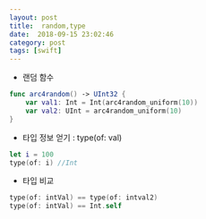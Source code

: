 ```yaml
---
layout: post
title:  random,type
date:  2018-09-15 23:02:46
category: post
tags: [swift]
---
```


* 랜덤 함수

```swift
func arc4random() -> UInt32 {
    var val1: Int = Int(arc4random_uniform(10))
    var val2: UInt = arc4random_uniform(10)
}
```



* 타입 정보 얻기 : type(of: val)

```swift
let i = 100
type(of: i) //Int
```



* 타입 비교

```swift
type(of: intVal) == type(of: intval2)
type(of: intVal) == Int.self
```

